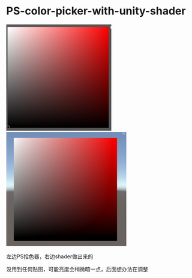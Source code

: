 # PS-color-picker-with-unity-shader
<img src="https://github.com/Terrificia/PS-color-picker-with-unity-shader/blob/main/picture/2022-02-24T23_17_05.png" width="280px"><img src="https://github.com/Terrificia/PS-color-picker-with-unity-shader/blob/main/picture/%E5%B1%8F%E5%B9%95%E6%88%AA%E5%9B%BE%202022-02-27%20171222.png" width="320px">

左边PS拾色器，右边shader做出来的

没用到任何贴图，可能亮度会稍微暗一点，后面想办法在调整
